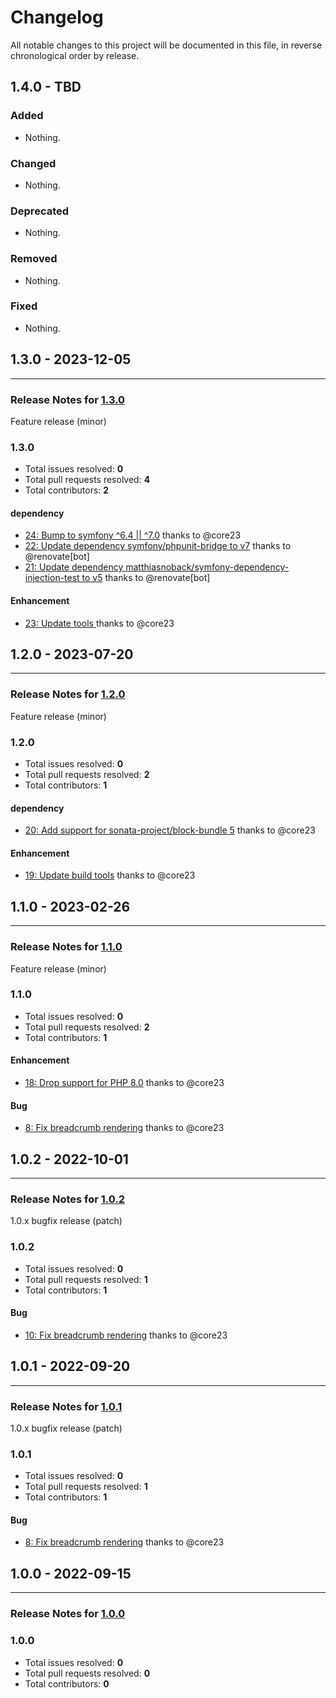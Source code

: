 # Changelog

All notable changes to this project will be documented in this file, in reverse chronological order by release.

## 1.4.0 - TBD

### Added

- Nothing.

### Changed

- Nothing.

### Deprecated

- Nothing.

### Removed

- Nothing.

### Fixed

- Nothing.

## 1.3.0 - 2023-12-05


-----

### Release Notes for [1.3.0](https://github.com/nucleos/NucleosSeoBundle/milestone/10)

Feature release (minor)

### 1.3.0

- Total issues resolved: **0**
- Total pull requests resolved: **4**
- Total contributors: **2**

#### dependency

 - [24: Bump to symfony ^6.4 || ^7.0](https://github.com/nucleos/NucleosSeoBundle/pull/24) thanks to @core23
 - [22: Update dependency symfony/phpunit-bridge to v7](https://github.com/nucleos/NucleosSeoBundle/pull/22) thanks to @renovate[bot]
 - [21: Update dependency matthiasnoback/symfony-dependency-injection-test to v5](https://github.com/nucleos/NucleosSeoBundle/pull/21) thanks to @renovate[bot]

#### Enhancement

 - [23: Update tools ](https://github.com/nucleos/NucleosSeoBundle/pull/23) thanks to @core23

## 1.2.0 - 2023-07-20


-----

### Release Notes for [1.2.0](https://github.com/nucleos/NucleosSeoBundle/milestone/8)

Feature release (minor)

### 1.2.0

- Total issues resolved: **0**
- Total pull requests resolved: **2**
- Total contributors: **1**

#### dependency

 - [20: Add support for sonata-project/block-bundle 5](https://github.com/nucleos/NucleosSeoBundle/pull/20) thanks to @core23

#### Enhancement

 - [19: Update build tools](https://github.com/nucleos/NucleosSeoBundle/pull/19) thanks to @core23

## 1.1.0 - 2023-02-26


-----

### Release Notes for [1.1.0](https://github.com/nucleos/NucleosSeoBundle/milestone/3)

Feature release (minor)

### 1.1.0

- Total issues resolved: **0**
- Total pull requests resolved: **2**
- Total contributors: **1**

#### Enhancement

 - [18: Drop support for PHP 8.0](https://github.com/nucleos/NucleosSeoBundle/pull/18) thanks to @core23

#### Bug

 - [8: Fix breadcrumb rendering](https://github.com/nucleos/NucleosSeoBundle/pull/8) thanks to @core23

## 1.0.2 - 2022-10-01


-----

### Release Notes for [1.0.2](https://github.com/nucleos/NucleosSeoBundle/milestone/5)

1.0.x bugfix release (patch)

### 1.0.2

- Total issues resolved: **0**
- Total pull requests resolved: **1**
- Total contributors: **1**

#### Bug

 - [10: Fix breadcrumb rendering](https://github.com/nucleos/NucleosSeoBundle/pull/10) thanks to @core23

## 1.0.1 - 2022-09-20


-----

### Release Notes for [1.0.1](https://github.com/nucleos/NucleosSeoBundle/milestone/2)

1.0.x bugfix release (patch)

### 1.0.1

- Total issues resolved: **0**
- Total pull requests resolved: **1**
- Total contributors: **1**

#### Bug

 - [8: Fix breadcrumb rendering](https://github.com/nucleos/NucleosSeoBundle/pull/8) thanks to @core23

## 1.0.0 - 2022-09-15


-----

### Release Notes for [1.0.0](https://github.com/nucleos/NucleosSeoBundle/milestone/1)



### 1.0.0

- Total issues resolved: **0**
- Total pull requests resolved: **0**
- Total contributors: **0**

